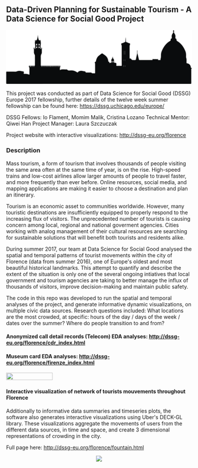 ## Data-Driven Planning for Sustainable Tourism - A Data Science for Social Good Project<br> 

<p align="center">
  <img src="./florence.png"><br>
  <strong>
  </strong>
</p>

This project was conducted as part of Data Science for Social Good (DSSG) Europe 2017 fellowship, further details of the twelve week summer fellowship can be found here: https://dssg.uchicago.edu/europe/

DSSG Fellows: Io Flament, Momim Malik, Cristina Lozano
Technical Mentor: Qiwei Han
Project Manager: Laura Szczuczak

Project website with interactive visualizations: http://dssg-eu.org/florence

### Description

Mass tourism, a form of tourism that involves thousands of people visiting the same area often at the same time of year, 
is on the rise. High-speed trains and low-cost airlines allow larger amounts of people to travel faster, and more frequently than ever before. Online resources, social media, and mapping applications are making it easier to choose a destination and plan an itinerary.

Tourism is an economic asset to communities worldwide. However, many touristic destinations are insufficiently equipped to properly respond to the increasing flux of visitors. The unprecedented number of tourists is causing concern among local, regional and national goverment agencies. Cities working with analog management of their cultural resources are searching for sustainable solutions that will benefit both tourists and residents alike.

During summer 2017, our team at Data Science for Social Good analysed the spatial and temporal patterns of tourist movements within the city of Florence (data from summer 2016), one of Europe's oldest and most beautiful historical landmarks. This attempt to quantify and describe the extent of the situation is only one of the several ongoing intiatives that local government and tourism agencies are taking to better manage the influx of thousands of visitors, improve decision-making and maintain public safety.  

The code in this repo was developed to run the spatial and temporal analyses of the project, and generate informative dynamic visualizations, on multiple civic data sources. Research questions included: What locations are the most crowded, at specific: hours of the day / days of the week / dates over the summer? Where do people transition to and from?

#### Anonymized call detail records (Telecom) EDA analyses: http://dssg-eu.org/florence/cdr_index.html
#### Museum card EDA analyses: http://dssg-eu.org/florence/firenze_index.html

<p align="left">
  <img src="./museums.gif" width="50%" height="50%"><br>
  <strong>
  </strong>
</p>

#### Interactive visualization of network of tourists mouvements throughout Florence

Additionally to informative data summaries and timeseries plots, the software also generates interactive visualizations using  Uber's DECK-GL library. These visualizations aggregate the movements of users from the different data sources, in time and space, and create 3 dimensional representations of crowding in the city.

Full page here: http://dssg-eu.org/florence/fountain.html

<p align="center">
  <img src="./transitions.gif"><br>
  <strong>
  </strong>
</p>


